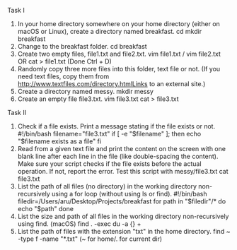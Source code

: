 Task I
1. In your home directory somewhere on your home directory (either on macOS or Linux), create a directory named breakfast.
cd <to destination file> mkdir breakfast 
2. Change to the breakfast folder.
cd breakfast
3. Create two empty files, file1.txt and file2.txt.
	vim file1.txt / vim file2.txt OR cat > file1.txt (Done Ctrl + D)
4. Randomly copy three more files into this folder, text file or not. (If you need text files, copy them from http://www.textfiles.com/directory.htmlLinks to an external site.)
5. Create a directory named messy.
	mkdir messy
6. Create an empty file file3.txt.
	vim file3.txt cat > file3.txt


Task II
1. Check if a file exists. Print a message stating if the file exists or not.
#!/bin/bash
filename="file3.txt"
if [ -e "$filename" ]; then
    echo "$filename exists as a file"
fi
2. Read from a given text file and print the content on the screen with one blank line after each line in the file (like double-spacing the content). Make sure your script checks if the file exists before the actual operation. If not, report the error. Test this script with messy/file3.txt
	cat file3.txt
3. List the path of all files (no directory) in the working directory non-recursively using a for loop (without using ls or find).
#!/bin/bash
filedir=/Users/aru/Desktop/Projects/breakfast 
for path in "$filedir"/*
do
  echo "$path"
done
4. List the size and path of all files in the working directory non-recursively using find. (macOS)
find . -exec du -a {} +
5. List the path of files with the extension "txt" in the home directory.
find ~ -type f -name "*.txt" (~ for home/. for current dir)
